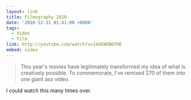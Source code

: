 ```yaml
---
layout: link
title: Filmography 2010
date: '2010-12-31 01:41:00 +0000'
tags:
  - Video
  - Film
link: http://youtube.com/watch?v=I4dEWOB6THE
embed: video
---
```

> This year's movies have legitimately transformed my idea of what is creatively possible. To commemorate, I've remixed 270 of them into one giant ass video.

I could watch this many times over.